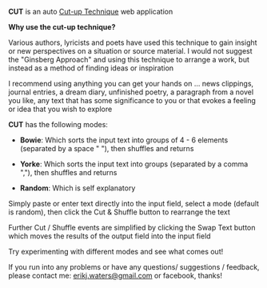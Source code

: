 **CUT** is an auto [Cut-up Technique](https://en.wikipedia.org/wiki/Cut-up_technique) web application

**Why use the cut-up technique?**

Various authors, lyricists and poets have used this technique to gain insight or new perspectives on a situation or source material. I would not suggest the "Ginsberg Approach" and using this technique to arrange a work, but instead as a method of finding ideas or inspiration

I recommend using anything you can get your hands on ... news clippings, journal entries, a dream diary, unfinished poetry, a paragraph from a novel you like, any text that has some significance to you or that evokes a feeling or idea that you wish to explore

**CUT** has the following modes:

- **Bowie**: Which sorts the input text into groups of 4 - 6 elements (separated by a space " "), then shuffles and returns

- **Yorke**: Which sorts the input text into groups (separated by a comma ","), then shuffles and returns

- **Random**: Which is self explanatory

Simply paste or enter text directly into the input field, select a mode (default is random), then click the Cut & Shuffle button to rearrange the text

Further Cut / Shuffle events are simplified by clicking the Swap Text button which moves the results of the output field into the input field

Try experimenting with different modes and see what comes out!

If you run into any problems or have any questions/ suggestions / feedback, please contact me: erikj.waters@gmail.com or facebook, thanks!
